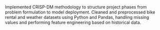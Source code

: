 Implemented CRISP-DM methodology to structure project phases from problem formulation to model deployment. Cleaned and preprocessed bike rental and weather datasets using Python and Pandas, handling missing values and performing feature engineering based on historical data.
